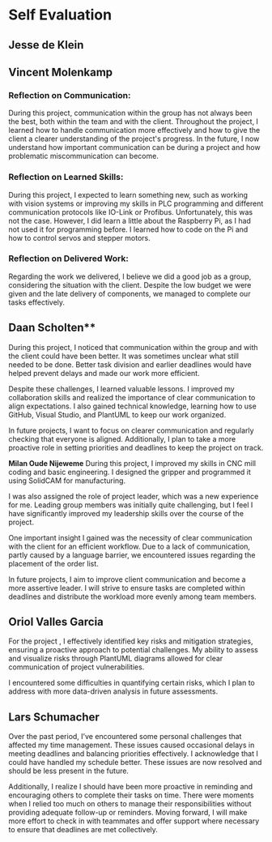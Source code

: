 # Self Evaluation

## Jesse de Klein

## Vincent Molenkamp

### Reflection on Communication:
During this project, communication within the group has not always been the best, both within the team and with the client. Throughout the project, I learned how to handle communication more effectively and how to give the client a clearer understanding of the project's progress. In the future, I now understand how important communication can be during a project and how problematic miscommunication can become.

### Reflection on Learned Skills:
During this project, I expected to learn something new, such as working with vision systems or improving my skills in PLC programming and different communication protocols like IO-Link or Profibus. Unfortunately, this was not the case. However, I did learn a little about the Raspberry Pi, as I had not used it for programming before. I learned how to code on the Pi and how to control servos and stepper motors.

### Reflection on Delivered Work:
Regarding the work we delivered, I believe we did a good job as a group, considering the situation with the client. Despite the low budget we were given and the late delivery of components, we managed to complete our tasks effectively.

## Daan Scholten**
During this project, I noticed that communication within the group and with the client could have been better. It was sometimes unclear what still needed to be done. Better task division and earlier deadlines would have helped prevent delays and made our work more efficient.

Despite these challenges, I learned valuable lessons. I improved my collaboration skills and realized the importance of clear communication to align expectations. I also gained technical knowledge, learning how to use GitHub, Visual Studio, and PlantUML to keep our work organized.

In future projects, I want to focus on clearer communication and regularly checking that everyone is aligned. Additionally, I plan to take a more proactive role in setting priorities and deadlines to keep the project on track.

**Milan Oude Nijeweme**
During this project, I improved my skills in CNC mill coding and basic engineering. I designed the gripper and programmed it using SolidCAM for manufacturing.

I was also assigned the role of project leader, which was a new experience for me. Leading group members was initially quite challenging, but I feel I have significantly improved my leadership skills over the course of the project.

One important insight I gained was the necessity of clear communication with the client for an efficient workflow. Due to a lack of communication, partly caused by a language barrier, we encountered issues regarding the placement of the order list. 

In future projects, I aim to improve client communication and become a more assertive leader. I will strive to ensure tasks are completed within deadlines and distribute the workload more evenly among team members.

## Oriol Valles Garcia

For the project , I effectively identified key risks and mitigation strategies, ensuring a proactive approach to potential challenges. My ability to assess and visualize risks through PlantUML diagrams allowed for clear communication of project vulnerabilities. 

I encountered some difficulties in quantifying certain risks, which I plan to address with more data-driven analysis in future assessments.

## Lars Schumacher

Over the past period, I’ve encountered some personal challenges that affected my time management. These issues caused occasional delays in meeting deadlines and balancing priorities effectively. I acknowledge that I could have handled my schedule better. These issues are now resolved and should be less present in the future.

Additionally, I realize I should have been more proactive in reminding and encouraging others to complete their tasks on time. There were moments when I relied too much on others to manage their responsibilities without providing adequate follow-up or reminders. Moving forward, I will make more effort to check in with teammates and offer support where necessary to ensure that deadlines are met collectively.
